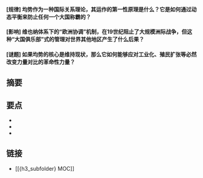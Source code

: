 #### [规律] 均势作为一种国际关系理论，其运作的第一性原理是什么？它是如何通过动态平衡来防止任何一个大国称霸的？


#### [影响] 维也纳体系下的“欧洲协调”机制，在19世纪阻止了大规模洲际战争，但这种“大国俱乐部”式的管理对世界其他地区产生了什么后果？


#### [谜题] 如果均势的核心是维持现状，那么它如何能够应对工业化、殖民扩张等必然改变力量对比的革命性力量？


## 摘要


## 要点

- 
- 
- 

## 链接

- [[{h3_subfolder} MOC]]
